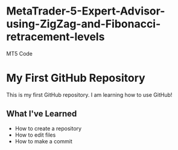 # MetaTrader-5-Expert-Advisor-using-ZigZag-and-Fibonacci-retracement-levels
MT5 Code
# My First GitHub Repository

This is my first GitHub repository. I am learning how to use GitHub!

## What I've Learned
- How to create a repository
- How to edit files
- How to make a commit
